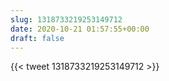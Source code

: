 ```yaml
---
slug: 1318733219253149712
date: 2020-10-21 01:57:55+00:00
draft: false
---
```


{{< tweet 1318733219253149712 >}}
